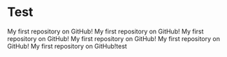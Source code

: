 # Test
My first repository on GitHub!
My first repository on GitHub!
My first repository on GitHub!
My first repository on GitHub!
My first repository on GitHub!
My first repository on GitHub!test
